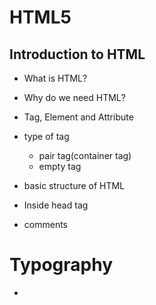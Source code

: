 # HTML5


## Introduction to HTML
   - What is HTML?
   - Why do we need HTML?
   - Tag, Element and Attribute
   - type of tag
      - pair tag(container tag)
      - empty tag

 - basic structure of HTML
 - Inside head tag
 - comments


 # Typography

 -